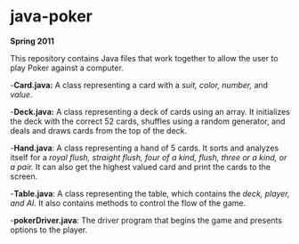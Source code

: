 # java-poker
**Spring 2011**

This repository contains Java files that work together to allow the user to play Poker against a computer.

-**Card.java:** A class representing a card with a *suit, color, number,* and *value*.

-**Deck.java:** A class representing a deck of cards using an array. It initializes the deck with the correct 52 cards, shuffles using a random generator, and deals and draws cards from the top of the deck.

-**Hand.java**: A class representing a hand of 5 cards. It sorts and analyzes itself for a *royal flush, straight flush, four of a kind, flush, three or a kind, or a pair.* It can also get the highest valued card and print the cards to the screen.

-**Table.java**: A class representing the table, which contains the *deck, player, and AI.* It also contains methods to control the flow of the game.

-**pokerDriver.java**: The driver program that begins the game and presents options to the player.
